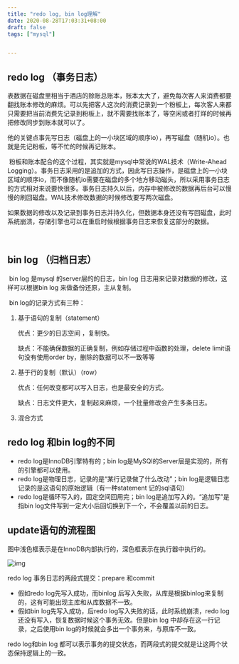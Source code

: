 ```yaml
---
title: "redo log, bin log理解"
date: 2020-08-28T17:03:31+08:00
draft: false
tags: ["mysql"]


---
```




##  redo log （事务日志）

​      表数据在磁盘里相当于酒店的赊账总账本，账本太大了，避免每次客人来消费都要翻找账本修改的麻烦。可以先把客人这次的消费记录到一个粉板上，每次客人来都只需要把当前消费先记录到粉板上，就不需要找账本了，等空闲或者打烊的时候再把修改同步到账本就可以了。

​	他的关键点事先写日志（磁盘上的一小块区域的顺序io），再写磁盘（随机io）。也就是先记粉板，等不忙的时候再记账本。    

​	粉板和账本配合的这个过程，其实就是mysql中常说的WAL技术（Write-Ahead Logging）。事务日志采用的是追加的方式，因此写日志操作，是磁盘上的一小块区域的顺序io，而不像随机io需要在磁盘的多个地方移动磁头，所以采用事务日志的方式相对来说要快很多。事务日志持久以后，内存中被修改的数据再后台可以慢慢的刷回磁盘。WAL技术修改数据的时候修改要写两次磁盘。

​	如果数据的修改以及记录到事务日志并持久化，但数据本身还没有写回磁盘，此时系统崩溃，存储引擎也可以在重启时候根据事务日志来恢复这部分的数据。

​	



## bin log （归档日志）

​	  bin log 是mysql 的server层的的日志，bin log 日志用来记录对数据的修改，这样可以根据bin log 来做备份还原，主从复制。

​	bin log的记录方式有三种：

1. 基于语句的复制（statement）

   优点：更少的日志空间 ，复制快。

   缺点：不能确保数据的正确复制，例如存储过程中函数的处理，delete limit语句没有使用order by，删除的数据可以不一致等等

2. 基于行的复制（默认）（row）

   优点：任何改变都可以写入日志，也是最安全的方式。

   缺点：日志文件更大，复制起来麻烦，一个批量修改会产生多条日志。

3. 混合方式



## redo log 和bin log的不同

- redo log是InnoDB引擎特有的；bin log是MySQl的Server层是实现的，所有的引擎都可以使用。
- redo log是物理日志，记录的是“某行记录做了什么改动”；bin log是逻辑日志记录的是这语句的原始逻辑（有一种statement 记的sql语句）
- redo log是循环写入的，固定空间回用完；bin log是追加写入的。“追加写”是指bin log文件写到一定大小后回切换到下一个，不会覆盖以前的日志。 



## update语句的流程图

图中浅色框表示是在InnoDB内部执行的，深色框表示在执行器中执行的。

![img](https://tva1.sinaimg.cn/large/007S8ZIlly1gia4u5zeudj30u013zdr4.jpg)

redo log 事务日志的两段式提交：prepare 和commit  

- 假如redo log先写入成功，而binlog 后写入失败，从库是根据binlog来复制的，这有可能出现主库和从库数据不一致。
- 假如bin log先写入成功，后redo log写入失败的话，此时系统崩溃，redo log 还没有写入，恢复数据时候这个事务无效。但是bin log 中却存在这一行记录，之后使用bin log的时候就会多出一个事务来，与原库不一致。

redo log和bin log 都可以表示事务的提交状态，而两段式的提交就是让这两个状态保持逻辑上的一致。 